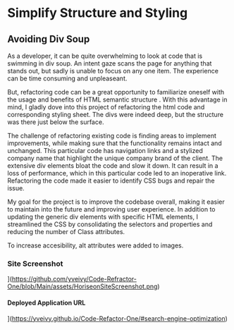 # Simplify Structure and Styling

## Avoiding Div Soup

As a developer, it can be quite overwhelming to look at code that is swimming in div soup. An intent gaze scans the page for anything that stands out, but sadly is unable to focus on any one item. The experience can be time consuming and unpleaseant. 

But, refactoring code can be a great opportunity to familiarize oneself with the usage and benefits of HTML semantic structure . With this advantage in mind, I gladly dove into this project of refactoring the html code and corresponding styling sheet. The divs were indeed deep, but the structure was there just below the surface.

The challenge of refactoring existing code is finding areas to implement improvements, while making sure that the functionality remains intact and unchanged. This particular code has navigation links and a stylized company name that highlight the unique company brand of the client. The extensive div elements bloat the code and slow it down. It can result in a loss of performance, which in this particular code led to an inoperative link. Refactoring the code made it easier to identify CSS bugs and repair the issue.

My goal for the project is to improve the codebase overall, making it easier to maintain into the future and improving user experience. In addition to updating the generic div elements with specific HTML elements, I streamlined the CSS by consolidating the selectors and properties and reducing the number of Class attributes.

To increase accesibility, alt attributes were added to images. 

### Site Screenshot
](https://github.com/yveivy/Code-Refractor-One/blob/Main/assets/HoriseonSiteScreenshot.png)
#### Deployed Application URL
](https://yveivy.github.io/Code-Refactor-One/#search-engine-optimization)
